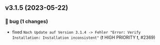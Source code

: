 ## v3.1.5 (2023-05-22)

### :bug: bug (1 changes)
- fixed `Nach Update auf Version 3.1.4 -> Fehler "Error: Verify Installation: Installation inconsistent"` (:exclamation: HIGH PRIORITY :exclamation:, #2369)

